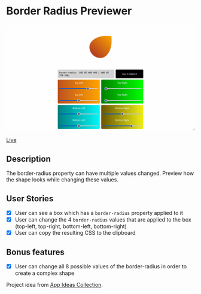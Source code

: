 # Border Radius Previewer

![Border Radius Previewer](screencast.gif)

[Live](https://jjnilton.github.io/projects/border-radius-previewer/build)

## Description

The border-radius property can have multiple values changed. Preview how the shape looks while changing these values.

## User Stories

- [x] User can see a box which has a `border-radius` property applied to it
- [x] User can change the 4 `border-radius` values that are applied to the box (top-left, top-right, bottom-left, bottom-right)
- [x] User can copy the resulting CSS to the clipboard

## Bonus features

- [x] User can change all 8 possible values of the border-radius in order to create a complex shape

Project idea from [App Ideas Collection](https://github.com/florinpop17/app-ideas).
